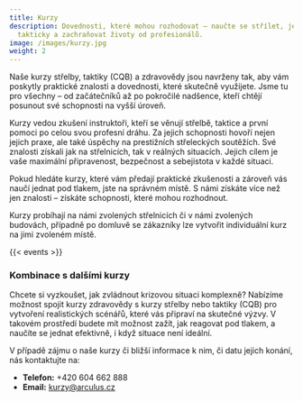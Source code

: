 ```yaml
---
title: Kurzy
description: Dovednosti, které mohou rozhodovat – naučte se střílet, jednat
  takticky a zachraňovat životy od profesionálů.
image: /images/kurzy.jpg
weight: 2
---
```


Naše kurzy střelby, taktiky (CQB) a zdravovědy jsou navrženy tak, aby vám poskytly praktické znalosti a dovednosti, které skutečně využijete. Jsme tu pro všechny – od začátečníků až po pokročilé nadšence, kteří chtějí posunout své schopnosti na vyšší úroveň.

Kurzy vedou zkušení instruktoři, kteří se věnují střelbě, taktice a první pomoci po celou svou profesní dráhu. Za jejich schopnosti hovoří nejen jejich praxe, ale také úspěchy na prestižních střeleckých soutěžích. Své znalosti získali jak na střelnicích, tak v reálných situacích. Jejich cílem je vaše maximální připravenost, bezpečnost a sebejistota v každé situaci.

Pokud hledáte kurzy, které vám předají praktické zkušenosti a zároveň vás naučí jednat pod tlakem, jste na správném místě. S námi získáte více než jen znalosti – získáte schopnosti, které mohou rozhodnout.

Kurzy probíhají na námi zvolených střelnicích či v námi zvolených budovách, případně po domluvě se zákazníky lze vytvořit individuální kurz na jimi zvoleném místě.

{{< events >}}

### Kombinace s dalšími kurzy

Chcete si vyzkoušet, jak zvládnout krizovou situaci komplexně? Nabízíme možnost spojit kurzy zdravovědy s kurzy střelby nebo taktiky (CQB) pro vytvoření realistických scénářů, které vás připraví na skutečné výzvy. V takovém prostředí budete mít možnost zažít, jak reagovat pod tlakem, a naučíte se jednat efektivně, i když situace není ideální.

V případě zájmu o naše kurzy či bližší informace k nim, či datu jejich konání, nás kontaktujte na:

- **Telefon:** +420 604 662 888
- **Email:** kurzy@arculus.cz
